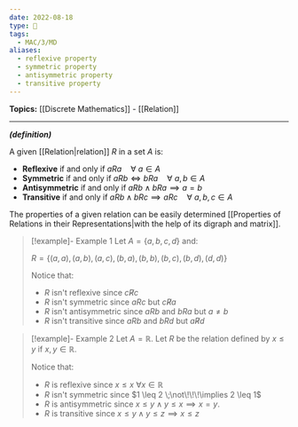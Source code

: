 ```yaml
---
date: 2022-08-18
type: 🧠
tags:
  - MAC/3/MD
aliases:
  - reflexive property
  - symmetric property
  - antisymmetric property
  - transitive property
---
```


**Topics:** [[Discrete Mathematics]] - [[Relation]]

---

_**(definition)**_

A given [[Relation|relation]] $R$ in a set $A$ is:

- **Reflexive** if and only if $aRa \quad \forall\ a \in A$
- **Symmetric** if and only if $aRb \iff bRa \quad \forall\ a, b \in A$
- **Antisymmetric** if and only if $aRb \land bRa \implies a=b$
- **Transitive** if and only if $aRb \land bRc \implies aRc \quad \forall\ a,b,c \in A$

The properties of a given relation can be easily determined [[Properties of Relations in their Representations|with the help of its digraph and matrix]].

> [!example]- Example 1
> Let $A = \{a, b, c, d\}$ and:
>
> $R = \{(a,a), (a,b), (a,c), (b,a), (b,b), (b,c), (b,d), (d,d)\}$
>
> Notice that:
>
> - $R$ isn't reflexive since $c \not R c$
> - $R$ isn't symmetric since $aRc$ but $c \not R a$
> - $R$ isn't antisymmetric since $aRb$ and $bRa$ but $a \neq b$
> - $R$ isn't transitive since $aRb$ and $bRd$ but $a \not R d$

> [!example]- Example 2
> Let $A = \mathbb{R}$. Let $R$ be the relation defined by $x \leq y$ if $x, y \in \mathbb{R}$.
>
> Notice that:
>
> - $R$ is reflexive since $x \leq x$ $\forall x \in \mathbb{R}$
> - $R$ isn't symmetric since $1 \leq 2 \;\not\!\!\!\implies 2 \leq 1$
> - $R$ is antisymmetric since $x \leq y \land y \leq x \implies x = y$.
> - $R$ is transitive since $x \leq y \land y \leq z \implies x \leq z$

